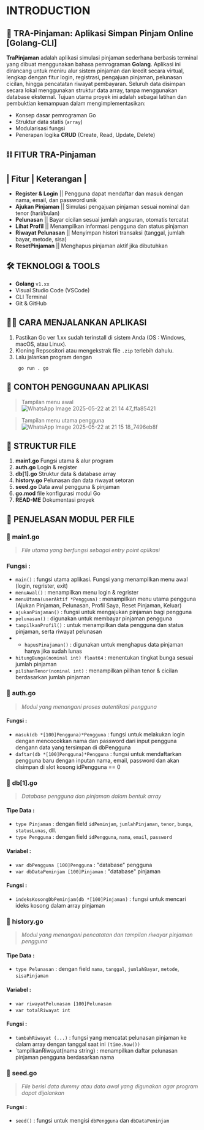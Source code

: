 # INTRODUCTION
## 💸 TRA-Pinjaman: Aplikasi Simpan Pinjam Online [Golang-CLI] 
**TraPinjaman** adalah aplikasi simulasi pinjaman sederhana berbasis terminal yang dibuat menggunakan bahasa pemrograman **Golang**.
Aplikasi ini dirancang untuk meniru alur sistem pinjaman dan kredit secara virtual, lengkap dengan fitur login, registrasi, pengajuan pinjaman, pelunasan cicilan, hingga pencatatan riwayat pembayaran. Seluruh data disimpan secara lokal menggunakan struktur data array, tanpa menggunakan database eksternal.
Tujuan utama proyek ini adalah sebagai latihan dan pembuktian kemampuan dalam mengimplementasikan:
 - Konsep dasar pemrograman Go
 - Struktur data statis (`array`)
 - Modularisasi fungsi
 - Penerapan logika **CRUD** (Create, Read, Update, Delete)

## ⛓️ FITUR TRA-Pinjaman
| Fitur              | Keterangan  |
------------------------------------
-  **Register & Login** || Pengguna dapat mendaftar dan masuk dengan nama, email, dan password unik
-  **Ajukan Pinjaman**  || Simulasi pengajuan pinjaman sesuai nominal dan tenor (hari/bulan)
-  **Pelunasan**        || Bayar cicilan sesuai jumlah angsuran, otomatis tercatat
-  **Lihat Profil**     || Menampilkan informasi pengguna dan status pinjaman
-  **Riwayat Pelunasan** || Menyimpan histori transaksi (tanggal, jumlah bayar, metode, sisa)
-  **ResetPinjaman**     || Menghapus pinjaman aktif jika dibutuhkan

## 🛠 TEKNOLOGI & TOOLS
- **Golang** `v1.xx`
-  Visual Studio Code (VSCode)
-  CLI Terminal
-  Git & GitHub

## 👨‍💻 CARA MENJALANKAN APLIKASI
1. Pastikan Go ver 1.xx sudah terinstall di sistem Anda (OS : Windows, macOS, atau Linux).
2. Kloning Repsositori atau mengekstrak file `.zip` terlebih dahulu.
3. Lalu jalankan program dengan
   ```
    go run . go
   ```
## 📱 CONTOH PENGGUNAAN APLIKASI
> Tampilan menu awal
![WhatsApp Image 2025-05-22 at 21 14 47_ffa85421](https://github.com/user-attachments/assets/1cc255b5-2f3d-4327-b8a5-0a12de4aa868)

> Tampilan menu utama pengguna
![WhatsApp Image 2025-05-22 at 21 15 18_7496eb8f](https://github.com/user-attachments/assets/4eda661b-6dd6-4693-b879-eda00b462ef8)


   
## 📁 STRUKTUR FILE
1. **main1.go** Fungsi utama & alur program
2. **auth.go** Login & register
3. **db[1].go** Struktur data & database array
4. **history.go** Pelunasan dan data riwayat setoran
5. **seed.go** Data awal pengguna & pinjaman
6. **go.mod** file konfigurasi modul Go
7. **READ-ME** Dokumentasi proyek

## 📂 PENJELASAN MODUL PER FILE
### 🔗 **main1.go**
> _File utama yang berfungsi sebagai entry point aplikasi_
### Fungsi :
  * `main()` : fungsi utama aplikasi. Fungsi yang menampilkan menu awal (login, regrister, exit)
  * `menuAwal()` : menampilkan menu login & regrister
  * `menuUtama(userAktif *Pengguna)` : menampilkan menu utama pengguna (Ajukan Pinjaman, Pelunasan, Profil Saya, Reset Pinjaman, Keluar)
  * `ajukanPinjaman()` : fungsi untuk mengajukan pinjaman bagi pengguna
  * `pelunasan()` : digunakan untuk membayar pinjaman pengguna
  * `tampilkanProfil()` : untuk menampilkan data pengguna dan status pinjaman, serta riwayat pelunasan
  *  * `hapusPinajaman()` : digunakan untuk menghapus data pinjaman hanya jika sudah lunas
  * `hitungBunga(nominal int) float64` : menentukan tingkat bunga sesuai jumlah pinjaman
  * `pilihanTenor(nominal int)` : menampilkan pilihan tenor & cicilan berdasarkan jumlah pinjaman
    
 
### 🔗 **auth.go**
>_Modul yang menangani proses autentikasi pengguna_
#### Fungsi :
* `masuk(db *[100]Pengguna)*Pengguna` : fungsi untuk melakukan login dengan mencocokkan nama dan password dari input pengguna dengann data yang tersimpan di dbPengguna
* `daftar(db *[100]Pengguna)*Pengguna` : fungsi untuk mendaftarkan pengguna baru dengan inputan nama, email, password dan akan disimpan di slot kosong idPengguna == 0


### 🔗 **db[1].go**
>_Database pengguna dan pinjaman dalam bentuk array_
#### Tipe Data :
* `type Pinjaman` : dengan field `idPeminjam`, `jumlahPinjaman`, `tenor`, `bunga`, `statusLunas`, dll.
* `type Pengguna` : dengan field `idPengguna`, `nama`, `email`, `password`
#### Variabel :
* `var dbPengguna [100]Pengguna` : "database" pengguna
* `var dbDataPeminjam [100]Pinjaman` : "database" pinjaman
#### Fungsi :
* `indeksKosongDbPeminjam(db *[100]Pinjaman)` : fungsi untuk mencari ideks kosong dalam array pinjaman
  

### 🔗 **history.go**
>_Modul yang menangani pencatatan dan tampilan riwayar pinjaman pengguna_
#### Tipe Data :
* `type Pelunasan` : dengan field `nama`, `tanggal`, `jumlahBayar`, `metode`, `sisaPinjaman`
#### Variabel :
* `var riwayatPelunasan [100]Pelunasan`
* `var totalRiwayat int`
#### Fungsi :
* `tambahRiwayat (...)` : fungsi yang mencatat pelunasan pinjaman ke dalam array dengan tanggal saat ini `(time.Now())`
* `tampilkanRiwayat(nama string) : menampilkan daftar pelunasan pinjaman pengguna berdasarkan nama
  

### 🔗 **seed.go**
>_File berisi data dummy atau data awal yang digunakan agar program dapat dijalankan_
#### Fungsi :
* `seed()` : fungsi untuk mengisi `dbPengguna` dan `dbDataPeminjam`




   
